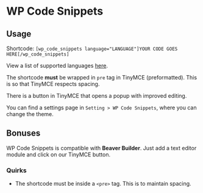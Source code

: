 # WP Code Snippets

## Usage

Shortcode:
```[wp_code_snippets language="LANGUAGE"]YOUR CODE GOES HERE[/wp_code_snippets]```

View a list of supported languages [here](http://prismjs.com/#languages-list).

The shortcode **must** be wrapped in ```pre``` tag in TinyMCE (preformatted). This is so that TinyMCE respects spacing.

There is a button in TinyMCE that opens a popup with improved editing.

You can find a settings page in ```Setting > WP Code Snippets```, where you can change the theme.

## Bonuses
WP Code Snippets is compatible with **Beaver Builder**. Just add a text editor module and click on our TinyMCE button.

### Quirks
- The shortcode must be inside a ```<pre>``` tag. This is to maintain spacing.